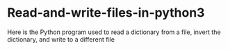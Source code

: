 # Read-and-write-files-in-python3
Here is the Python program used to read a dictionary from a file, invert the dictionary, and write to a different file
